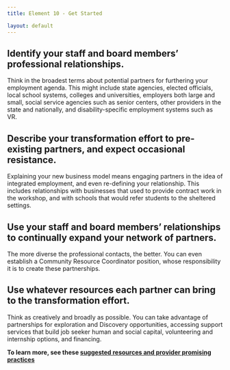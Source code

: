 ```yaml
---
title: Element 10 - Get Started

layout: default
---
```



## Identify your staff and board members’ professional relationships.  
Think in the broadest terms about potential partners for furthering your employment agenda. This might include state agencies, elected officials, local school systems, colleges and universities, employers both large and small, social service agencies such as senior centers, other providers in the state and nationally, and disability-specific employment systems such as VR.

## Describe your transformation effort to pre-existing partners, and expect occasional resistance.  
Explaining your new business model means engaging partners in the idea of integrated employment, and even re-defining your relationship. This includes relationships with businesses that used to provide contract work in the workshop, and with schools that would refer students to the sheltered settings. 

## Use your staff and board members’ relationships to continually expand your network of partners.   
The more diverse the professional contacts, the better. You can even establish a Community Resource Coordinator position, whose responsibility it is to create these partnerships. 

## Use whatever resources each partner can bring to the transformation effort.  
Think as creatively and broadly as possible. You can take advantage of partnerships for exploration and Discovery opportunities, accessing support services that build job seeker human and social capital, volunteering and internship options, and financing. 

<div id="bigger"><p><strong>To learn more, see these <a href="ten_more.html">suggested resources and provider promising practices</a></strong></p></div>